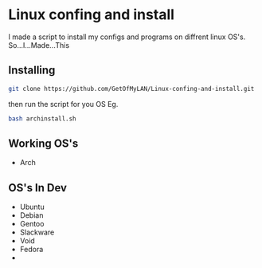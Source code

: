 # Linux confing and install
I made a script to install my configs and programs on diffrent linux OS's. So...I...Made...This
## Installing
```bash
git clone https://github.com/GetOfMyLAN/Linux-confing-and-install.git
```
then run the script for you OS Eg.
```bash
bash archinstall.sh
```
## Working OS's
* Arch
## OS's In Dev
* Ubuntu
* Debian
* Gentoo
* Slackware
* Void
* Fedora
* 

